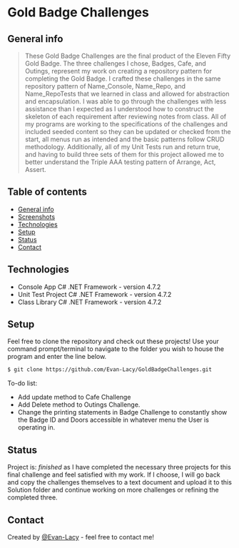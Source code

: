 # Gold Badge Challenges

## General info

> These Gold Badge Challenges are the final product of the Eleven Fifty Gold Badge. The three challenges I chose, Badges, Cafe, and Outings, represent my work on creating a repository pattern for completing the Gold Badge. I crafted these challenges in the same repository pattern of Name_Console, Name_Repo, and Name_RepoTests that we learned in class and allowed for abstraction and encapsulation. I was able to go through the challenges with less assistance than I expected as I understood how to construct the skeleton of each requirement after reviewing notes from class. All of my programs are working to the specifications of the challenges and included seeded content so they can be updated or checked from the start, all menus run as intended and the basic patterns follow CRUD methodology. Additionally, all of my Unit Tests run and return true, and having to build three sets of them for this project allowed me to better understand the Triple AAA testing pattern of Arrange, Act, Assert.


## Table of contents
* [General info](#general-info)
* [Screenshots](#screenshots)
* [Technologies](#technologies)
* [Setup](#setup)
* [Status](#status)
* [Contact](#contact)


## Technologies
* Console App C# .NET Framework - version 4.7.2
* Unit Test Project C# .NET Framework - version 4.7.2
* Class Library C# .NET Framework - version 4.7.2

## Setup
Feel free to clone the repository and check out these projects! Use your command prompt/terminal to navigate to the folder you wish to house the program and enter the line below.
```bash
$ git clone https://github.com/Evan-Lacy/GoldBadgeChallenges.git
```

To-do list:
* Add update method to Cafe Challenge
* Add Delete method to Outings Challenge.
* Change the printing statements in Badge Challenge to constantly show the Badge ID and Doors accessible in whatever menu the User is operating in.

## Status
Project is: _finished_ as I have completed the necessary three projects for this final challenge and feel satisfied with my work. If I choose, I will go back and copy the challenges themselves to a text document and upload it to this Solution folder and continue working on more challenges or refining the completed three.

## Contact
Created by [@Evan-Lacy](https://evan-lacy.github.io/Evan-Lacy/) - feel free to contact me!
